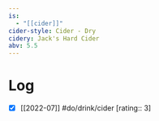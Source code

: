 ```yaml
---
is:
  - "[[cider]]"
cider-style: Cider - Dry
cidery: Jack's Hard Cider
abv: 5.5
---
```


# Log
- [x] [[2022-07]] #do/drink/cider  [rating:: 3]
